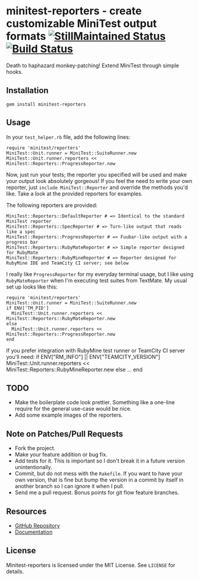 # minitest-reporters - create customizable MiniTest output formats [![StillMaintained Status](http://stillmaintained.com/CapnKernul/minitest-reporters.png)](http://stillmaintained.com/CapnKernul/minitest-reporters) [![Build Status](http://travis-ci.org/CapnKernul/minitest-reporters.png)](http://travis-ci.org/CapnKernul/minitest-reporters) #

Death to haphazard monkey-patching! Extend MiniTest through simple hooks.

## Installation ##

    gem install minitest-reporters

## Usage ##

In your `test_helper.rb` file, add the following lines:

    require 'minitest/reporters'
    MiniTest::Unit.runner = MiniTest::SuiteRunner.new
    MiniTest::Unit.runner.reporters << MiniTest::Reporters::ProgressReporter.new

Now, just run your tests; the reporter you specified will be used and make your
output look absolutely gorgeous! If you feel the need to write your own
reporter, just `include MiniTest::Reporter` and override the methods you'd like.
Take a look at the provided reporters for examples.

The following reporters are provided:

    MiniTest::Reporters::DefaultReporter # => Identical to the standard MiniTest reporter
    MiniTest::Reporters::SpecReporter # => Turn-like output that reads like a spec
    MiniTest::Reporters::ProgressReporter # => Fuubar-like output with a progress bar
    MiniTest::Reporters::RubyMateReporter # => Simple reporter designed for RubyMate
    MiniTest::Reporters::RubyMineReporter # => Reporter designed for RubyMine IDE and TeamCity CI server; see below

I really like `ProgressReporter` for my everyday terminal usage, but I like
using `RubyMateReporter` when I'm executing test suites from TextMate. My usual
set up looks like this:

    require 'minitest/reporters'
    MiniTest::Unit.runner = MiniTest::SuiteRunner.new
    if ENV['TM_PID']
      MiniTest::Unit.runner.reporters << MiniTest::Reporters::RubyMateReporter.new
    else
      MiniTest::Unit.runner.reporters << MiniTest::Reporters::ProgressReporter.new
    end

If you prefer integration with RubyMine test runner or TeamCity CI server you'll need:
   if ENV["RM_INFO"] || ENV["TEAMCITY_VERSION"]
     MiniTest::Unit.runner.reporters << MiniTest::Reporters::RubyMineReporter.new
   else
     ...
   end

## TODO ##

* Make the boilerplate code look prettier. Something like a one-line require for the general use-case would be nice.
* Add some example images of the reporters.

## Note on Patches/Pull Requests ##

* Fork the project.
* Make your feature addition or bug fix.
* Add tests for it. This is important so I don't break it in a future version unintentionally.
* Commit, but do not mess with the `Rakefile`. If you want to have your own version, that is fine but bump the version in a commit by itself in another branch so I can ignore it when I pull.
* Send me a pull request. Bonus points for git flow feature branches.

## Resources ##

* [GitHub Repository](https://github.com/CapnKernul/minitest-reporters)
* [Documentation](http://rubydoc.info/github/CapnKernul/minitest-reporters)

## License ##

Minitest-reporters is licensed under the MIT License. See `LICENSE` for details.